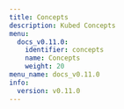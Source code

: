 ```yaml
---
title: Concepts
description: Kubed Concepts
menu:
  docs_v0.11.0:
    identifier: concepts
    name: Concepts
    weight: 20
menu_name: docs_v0.11.0
info:
  version: v0.11.0
---
```


